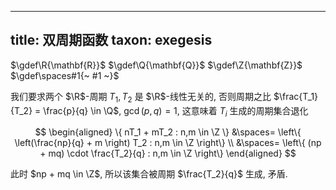 
---
title: 双周期函数
taxon: exegesis
---

$\gdef\R{\mathbf{R}}$
$\gdef\Q{\mathbf{Q}}$
$\gdef\Z{\mathbf{Z}}$
$\gdef\spaces#1{~ #1 ~}$

我们要求两个 $\R$-周期 $T_1,T_2$ 是 $\R$-线性无关的, 否则周期之比 $\frac{T_1}{T_2} = \frac{p}{q} \in \Q$, $\gcd(p,q) = 1$, 这意味着 $T_i$ 生成的周期集合退化

$$
\begin{aligned}
\{ nT_1 + mT_2 : n,m \in \Z \} 
&\spaces= \left\{ \left(\frac{np}{q} + m \right) T_2 : n,m \in \Z \right\} \\
&\spaces= \left\{ (np + mq) \cdot \frac{T_2}{q} : n,m \in \Z \right\}
\end{aligned}
$$

此时 $np + mq \in \Z$, 所以该集合被周期 $\frac{T_2}{q}$ 生成, 矛盾.

